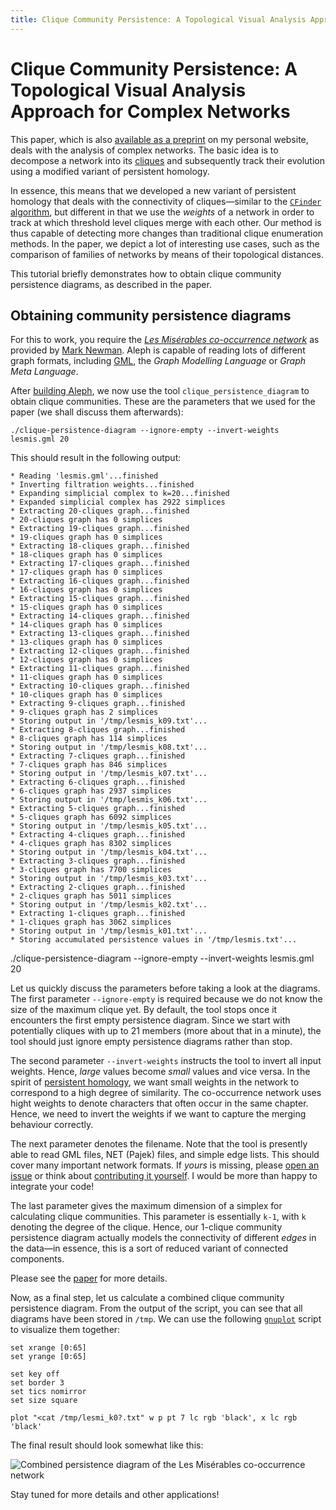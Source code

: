 ```yaml
---
title: Clique Community Persistence: A Topological Visual Analysis Approach for Complex Networks
---
```


# Clique Community Persistence: A Topological Visual Analysis Approach for Complex Networks

This paper, which is also [available as
a preprint](http://bastian.rieck.ru/research/Vis2017_Networks.pdf) on my
personal website, deals with the analysis of complex networks. The basic
idea is to decompose a network into its
[cliques](https://en.wikipedia.org/wiki/Clique_(graph_theory)) and
subsequently track their evolution using a modified variant of
persistent homology.

In essence, this means that we developed a new variant of persistent
homology that deals with the connectivity of cliques&mdash;similar to
the [`CFinder` algorithm](http://www.cfinder.org), but different in that
we use the *weights* of a network in order to track at which threshold
level cliques merge with each other. Our method is thus capable of
detecting more changes than traditional clique enumeration methods. In
the paper, we depict a lot of interesting use cases, such as the
comparison of families of networks by means of their topological
distances.

This tutorial briefly demonstrates how to obtain clique community
persistence diagrams, as described in the paper.

## Obtaining community persistence diagrams

For this to work, you require the [*Les Misérables co-occurrence
network*](http://networkdata.ics.uci.edu/data/lesmis/lesmis.gml) as
provided by [Mark Newman](http://www-personal.umich.edu/~mejn). Aleph is
capable of reading lots of different graph formats, including
[GML](https://en.wikipedia.org/wiki/Graph_Modelling_Language), the
*Graph Modelling Language* or *Graph Meta Language*.

After [building Aleph](building.md), we now use the tool
`clique_persistence_diagram` to obtain clique communities. These are the
parameters that we used for the paper&nbsp;(we shall discuss them
afterwards):

    ./clique-persistence-diagram --ignore-empty --invert-weights lesmis.gml 20

This should result in the following output:

    * Reading 'lesmis.gml'...finished
    * Inverting filtration weights...finished
    * Expanding simplicial complex to k=20...finished
    * Expanded simplicial complex has 2922 simplices
    * Extracting 20-cliques graph...finished
    * 20-cliques graph has 0 simplices
    * Extracting 19-cliques graph...finished
    * 19-cliques graph has 0 simplices
    * Extracting 18-cliques graph...finished
    * 18-cliques graph has 0 simplices
    * Extracting 17-cliques graph...finished
    * 17-cliques graph has 0 simplices
    * Extracting 16-cliques graph...finished
    * 16-cliques graph has 0 simplices
    * Extracting 15-cliques graph...finished
    * 15-cliques graph has 0 simplices
    * Extracting 14-cliques graph...finished
    * 14-cliques graph has 0 simplices
    * Extracting 13-cliques graph...finished
    * 13-cliques graph has 0 simplices
    * Extracting 12-cliques graph...finished
    * 12-cliques graph has 0 simplices
    * Extracting 11-cliques graph...finished
    * 11-cliques graph has 0 simplices
    * Extracting 10-cliques graph...finished
    * 10-cliques graph has 0 simplices
    * Extracting 9-cliques graph...finished
    * 9-cliques graph has 2 simplices
    * Storing output in '/tmp/lesmis_k09.txt'...
    * Extracting 8-cliques graph...finished
    * 8-cliques graph has 114 simplices
    * Storing output in '/tmp/lesmis_k08.txt'...
    * Extracting 7-cliques graph...finished
    * 7-cliques graph has 846 simplices
    * Storing output in '/tmp/lesmis_k07.txt'...
    * Extracting 6-cliques graph...finished
    * 6-cliques graph has 2937 simplices
    * Storing output in '/tmp/lesmis_k06.txt'...
    * Extracting 5-cliques graph...finished
    * 5-cliques graph has 6092 simplices
    * Storing output in '/tmp/lesmis_k05.txt'...
    * Extracting 4-cliques graph...finished
    * 4-cliques graph has 8302 simplices
    * Storing output in '/tmp/lesmis_k04.txt'...
    * Extracting 3-cliques graph...finished
    * 3-cliques graph has 7700 simplices
    * Storing output in '/tmp/lesmis_k03.txt'...
    * Extracting 2-cliques graph...finished
    * 2-cliques graph has 5011 simplices
    * Storing output in '/tmp/lesmis_k02.txt'...
    * Extracting 1-cliques graph...finished
    * 1-cliques graph has 3062 simplices
    * Storing output in '/tmp/lesmis_k01.txt'...
    * Storing accumulated persistence values in '/tmp/lesmis.txt'...

./clique-persistence-diagram --ignore-empty --invert-weights lesmis.gml 20

Let us quickly discuss the parameters before taking a look at the
diagrams. The first parameter `--ignore-empty` is required because we do
not know the size of the maximum clique yet. By default, the tool stops
once it encounters the first empty persistence diagram. Since we start
with potentially cliques with up to 21 members&nbsp;(more about that in
a minute), the tool should just ignore empty persistence diagrams rather
than stop.

The second parameter `--invert-weights` instructs the tool to invert all
input weights. Hence, *large* values become *small* values and vice
versa. In the spirit of [persistent
homology](https://en.wikipedia.org/wiki/Persistent_homology), we want
small weights in the network to correspond to a high degree of
similarity. The co-occurrence network uses hight weights to denote
characters that often occur in the same chapter. Hence, we need to
invert the weights if we want to capture the merging behaviour
correctly.

The next parameter denotes the filename. Note that the tool is presently
able to read GML files, NET&nbsp;(Pajek) files, and simple edge lists.
This should cover many important network formats. If *yours* is missing,
please [open an issue](https://github.com/Submanifold/Aleph/issues) or
think about [contributing it
yourself](https://github.com/Submanifold/Aleph/blob/master/CONTRIBUTING.md).
I would be more than happy to integrate your code!

The last parameter gives the maximum dimension of a simplex for
calculating clique communities. This parameter is essentially `k-1`,
with `k` denoting the degree of the clique. Hence, our 1-clique
community persistence diagram actually models the connectivity of
different *edges* in the data&mdash;in essence, this is a sort of
reduced variant of connected components.

Please see the [paper](http://bastian.rieck.ru/research/Vis2017_Networks.pdf) for more
details.

Now, as a final step, let us calculate a combined clique community
persistence diagram. From the output of the script, you can see that all
diagrams have been stored in `/tmp`. We can use the following
[`gnuplot`](http://gnuplot.info) script to visualize them together:

    set xrange [0:65]
    set yrange [0:65]

    set key off
    set border 3
    set tics nomirror
    set size square

    plot "<cat /tmp/lesmi_k0?.txt" w p pt 7 lc rgb 'black', x lc rgb 'black'

The final result should look somewhat like this:

  ![Combined persistence diagram of the Les Misérables co-occurrence
  network](assets/Rieck17d_lesmis_combined.png)

Stay tuned for more details and other applications!

